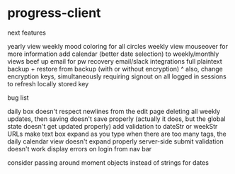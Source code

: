# progress-client

next features

yearly view weekly mood coloring for all circles
weekly view mouseover for more information
add calendar (better date selection) to weekly/monthly views
beef up email for pw recovery
email/slack integrations
full plaintext backup + restore from backup (with or without encryption)
^ also, change encryption keys, simultaneously requiring signout on all logged in sessions to refresh locally stored key

bug list

daily box doesn't respect newlines from the edit page
deleting all weekly updates, then saving doesn't save properly (actually it does, but the global state doesn't get updated properly)
add validation to dateStr or weekStr URLs
make text box expand as you type
when there are too many tags, the daily calendar view doesn't expand properly
server-side submit validation doesn't work
display errors on login from nav bar

consider passing around moment objects instead of strings for dates